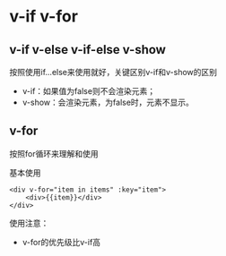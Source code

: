 # v-if v-for

## v-if v-else v-if-else v-show

按照使用if...else来使用就好，关键区别v-if和v-show的区别

* v-if：如果值为false则不会渲染元素；
* v-show：会渲染元素，为false时，元素不显示。

## v-for

按照for循环来理解和使用

基本使用

```vue
<div v-for="item in items" :key="item">
    <div>{{item}}</div>
</div>
```

使用注意：

* v-for的优先级比v-if高
